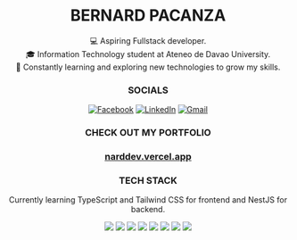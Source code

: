 <h1  align='center' style='font-weight:bold;'>BERNARD PACANZA</h1>

<div align='center'>
💻 Aspiring Fullstack developer.<br>🎓 Information Technology student at Ateneo de Davao University.<br>🌱 Constantly learning and exploring new technologies to grow my skills.
</div>

<div align='center'> 
  <h3>SOCIALS</h3>
  
[![Facebook](https://img.shields.io/badge/Facebook-%231877F2?style=for-the-badge&logo=facebook&logoColor=white)](https://facebook.com/pacanza.bernard)
[![LinkedIn](https://img.shields.io/badge/LinkedIn-%230077B5?style=for-the-badge&logo=linkedin&logoColor=white)](https://linkedin.com/in/bernardpacanza4884)
[![Gmail](https://img.shields.io/badge/Gmail-D14836?style=for-the-badge&logo=gmail&logoColor=white)](mailto:pacanza.berns4884@gmail.com)

</div>

<div align="center">
<h3>CHECK OUT MY PORTFOLIO</h3>
<h3><a href="https://narddev.vercel.app" target="_blank">narddev.vercel.app</a></h3>
</div>

<h3 align='center'>TECH STACK</h3>
<p align='center'>
  Currently learning TypeScript and Tailwind CSS for frontend and NestJS for backend.  
</p>

<p align='center'>
  <img src="https://img.shields.io/badge/html5-%23E34F26.svg?style=for-the-badge&logo=html5&logoColor=white"/>
  <img src="https://img.shields.io/badge/css3-%231572B6.svg?style=for-the-badge&logo=css3&logoColor=white"/>
  <img src="https://img.shields.io/badge/react-%2320232a.svg?style=for-the-badge&logo=react&logoColor=%2361DAFB"/>
  <img src="https://img.shields.io/badge/javascript-%23323330.svg?style=for-the-badge&logo=javascript&logoColor=%23F7DF1E"/>
  <img src="https://img.shields.io/badge/typescript-%23007ACC.svg?style=for-the-badge&logo=typescript&logoColor=white"/>
  <img src="https://img.shields.io/badge/nestjs-%23E0234E.svg?style=for-the-badge&logo=nestjs&logoColor=white"/>
  <img src="https://img.shields.io/badge/git-%23F05033.svg?style=for-the-badge&logo=git&logoColor=white"/>
  <img src="https://img.shields.io/badge/mysql-4479A1.svg?style=for-the-badge&logo=mysql&logoColor=white"/>
</p>
<!--
<br />
<div align="center">
  <h3>STATS</h3>
    <img src="https://nirzak-streak-stats.vercel.app/?user=hyakumachi&theme=blue_navy&hide_border=true"/>
    <img src="https://github-readme-stats.vercel.app/api/top-langs/?username=hyakumachi&theme=blue_navy&hide_border=true&include_all_commits=false&count_private=false&layout=compact" />
</div> -->

